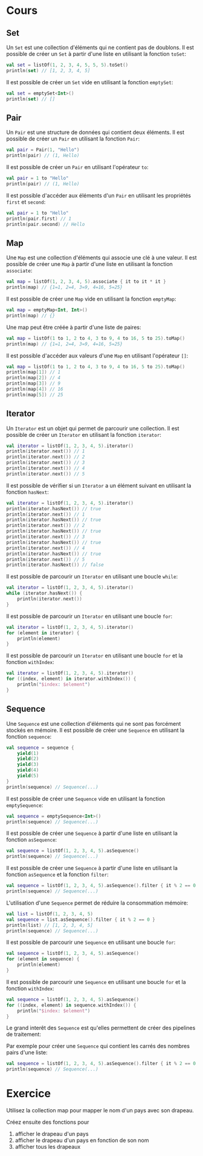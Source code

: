 # Cours

## Set

Un `Set` est une collection d'éléments qui ne contient pas de doublons. Il est possible de créer un `Set` à partir d'une liste en utilisant la fonction `toSet`:

```kotlin
val set = listOf(1, 2, 3, 4, 5, 5, 5).toSet()
println(set) // [1, 2, 3, 4, 5]
```

Il est possible de créer un `Set` vide en utilisant la fonction `emptySet`:

```kotlin
val set = emptySet<Int>()
println(set) // []
```

## Pair

Un `Pair` est une structure de données qui contient deux éléments. Il est possible de créer un `Pair` en utilisant la fonction `Pair`:

```kotlin
val pair = Pair(1, "Hello")
println(pair) // (1, Hello)
```

Il est possible de créer un `Pair` en utilisant l'opérateur `to`:

```kotlin
val pair = 1 to "Hello"
println(pair) // (1, Hello)
```

Il est possible d'accéder aux éléments d'un `Pair` en utilisant les propriétés `first` et `second`:

```kotlin
val pair = 1 to "Hello"
println(pair.first) // 1
println(pair.second) // Hello
```

## Map

Une `Map` est une collection d'éléments qui associe une clé à une valeur. Il est possible de créer une `Map` à partir d'une liste en utilisant la fonction `associate`:

```kotlin
val map = listOf(1, 2, 3, 4, 5).associate { it to it * it }
println(map) // {1=1, 2=4, 3=9, 4=16, 5=25}
```

Il est possible de créer une `Map` vide en utilisant la fonction `emptyMap`:

```kotlin
val map = emptyMap<Int, Int>()
println(map) // {}
```

Une map peut être créée à partir d'une liste de paires:

```kotlin
val map = listOf(1 to 1, 2 to 4, 3 to 9, 4 to 16, 5 to 25).toMap()
println(map) // {1=1, 2=4, 3=9, 4=16, 5=25}
```

Il est possible d'accéder aux valeurs d'une `Map` en utilisant l'opérateur `[]`:

```kotlin
val map = listOf(1 to 1, 2 to 4, 3 to 9, 4 to 16, 5 to 25).toMap()
println(map[1]) // 1
println(map[2]) // 4
println(map[3]) // 9
println(map[4]) // 16
println(map[5]) // 25
```

## Iterator

Un `Iterator` est un objet qui permet de parcourir une collection. Il est possible de créer un `Iterator` en utilisant la fonction `iterator`:

```kotlin
val iterator = listOf(1, 2, 3, 4, 5).iterator()
println(iterator.next()) // 1
println(iterator.next()) // 2
println(iterator.next()) // 3
println(iterator.next()) // 4
println(iterator.next()) // 5
```

Il est possible de vérifier si un `Iterator` a un élément suivant en utilisant la fonction `hasNext`:

```kotlin
val iterator = listOf(1, 2, 3, 4, 5).iterator()
println(iterator.hasNext()) // true
println(iterator.next()) // 1
println(iterator.hasNext()) // true
println(iterator.next()) // 2
println(iterator.hasNext()) // true
println(iterator.next()) // 3
println(iterator.hasNext()) // true
println(iterator.next()) // 4
println(iterator.hasNext()) // true
println(iterator.next()) // 5
println(iterator.hasNext()) // false
```

Il est possible de parcourir un `Iterator` en utilisant une boucle `while`:

```kotlin
val iterator = listOf(1, 2, 3, 4, 5).iterator()
while (iterator.hasNext()) {
    println(iterator.next())
}
```

Il est possible de parcourir un `Iterator` en utilisant une boucle `for`:

```kotlin
val iterator = listOf(1, 2, 3, 4, 5).iterator()
for (element in iterator) {
    println(element)
}
```

Il est possible de parcourir un `Iterator` en utilisant une boucle `for` et la fonction `withIndex`:

```kotlin
val iterator = listOf(1, 2, 3, 4, 5).iterator()
for ((index, element) in iterator.withIndex()) {
    println("$index: $element")
}
```

## Sequence

Une `Sequence` est une collection d'éléments qui ne sont pas forcément stockés en mémoire. Il est possible de créer une `Sequence` en utilisant la fonction `sequence`:

```kotlin
val sequence = sequence {
    yield(1)
    yield(2)
    yield(3)
    yield(4)
    yield(5)
}
println(sequence) // Sequence(...)
```

Il est possible de créer une `Sequence` vide en utilisant la fonction `emptySequence`:

```kotlin
val sequence = emptySequence<Int>()
println(sequence) // Sequence(...)
```

Il est possible de créer une `Sequence` à partir d'une liste en utilisant la fonction `asSequence`:

```kotlin
val sequence = listOf(1, 2, 3, 4, 5).asSequence()
println(sequence) // Sequence(...)
```

Il est possible de créer une `Sequence` à partir d'une liste en utilisant la fonction `asSequence` et la fonction `filter`:

```kotlin
val sequence = listOf(1, 2, 3, 4, 5).asSequence().filter { it % 2 == 0 }
println(sequence) // Sequence(...)
```

L'utilisation d'une `Sequence` permet de réduire la consommation mémoire:

```kotlin
val list = listOf(1, 2, 3, 4, 5)
val sequence = list.asSequence().filter { it % 2 == 0 }
println(list) // [1, 2, 3, 4, 5]
println(sequence) // Sequence(...)
```

Il est possible de parcourir une `Sequence` en utilisant une boucle `for`:

```kotlin
val sequence = listOf(1, 2, 3, 4, 5).asSequence()
for (element in sequence) {
    println(element)
}
```

Il est possible de parcourir une `Sequence` en utilisant une boucle `for` et la fonction `withIndex`:

```kotlin
val sequence = listOf(1, 2, 3, 4, 5).asSequence()
for ((index, element) in sequence.withIndex()) {
    println("$index: $element")
}
```

Le grand interêt des `Sequence` est qu'elles permettent de créer des pipelines de traitement:

Par exemple pour créer une `Sequence` qui contient les carrés des nombres pairs d'une liste:

```kotlin
val sequence = listOf(1, 2, 3, 4, 5).asSequence().filter { it % 2 == 0 }.map { it * it }
println(sequence) // Sequence(...)
```

# Exercice 

Utilisez la collection map pour mapper le nom d'un pays avec son drapeau.

Créez ensuite des fonctions pour 
1. afficher le drapeau d'un pays
2. afficher le drapeau d'un pays en fonction de son nom
3. afficher tous les drapeaux

